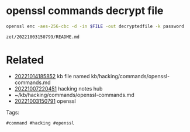 # openssl commands decrypt file
```bash
openssl enc -aes-256-cbc -d -in $FILE -out decryptedfile -k password
```

` zet/20221003150799/README.md `

# Related

- [20221014185852](/zet/20221014185852/README.md) kb file named kb/hacking/commands/openssl-commands.md
- [20221007220451](/zet/20221007220451/README.md) hacking notes hub
- ~/kb/hacking/commands/openssl-commands.md
- [20221003150791](/zet/20221003150791/README.md) openssl

Tags:

    #command #hacking #openssl 
